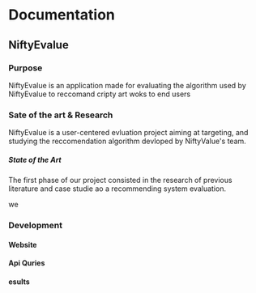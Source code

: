 # Documentation 

## NiftyEvalue



### Purpose 

NiftyEvalue is an application made for evaluating the algorithm used by NiftyEvalue to reccomand cripty art woks to end users 

### Sate of the art & Research

NiftyEvalue is a user-centered evluation project aiming at targeting, and studying the reccomendation algorithm devloped by NiftyValue's team.

##### State of the Art
The first phase of our project consisted in the research of previous literature and case studie ao a recommending system evaluation. 

we 



### Development

#### Website

#### Api Quries

#### esults

